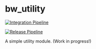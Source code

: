 # bw_utility

[![Integration Pipeline](https://github.com/butchwarns/bw_utility/actions/workflows/integrate.yaml/badge.svg)](https://github.com/butchwarns/bw_utility/actions/workflows/integrate.yaml)

[![Release Pipeline](https://github.com/butchwarns/bw_utility/actions/workflows/release.yaml/badge.svg)](https://github.com/butchwarns/bw_utility/actions/workflows/release.yaml)

A simple utility module. (Work in progress!)